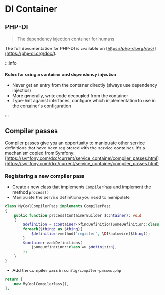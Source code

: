 # DI Container

## PHP-DI

> The dependency injection container for humans

The full documentation for PHP-DI is available on [https://php-di.org/doc/](https://php-di.org/doc/).

:::info

#### Rules for using a container and dependency injection

- Never get an entry from the container directly (always use dependency injection)
- More generally, write code decoupled from the container
- Type-hint against interfaces, configure which implementation to use in the container's configuration


:::

## Compiler passes

Compiler passes give you an opportunity to manipulate other service definitions that have been registered
with the service container. It's a mechanism copied from Symfony:
[https://symfony.com/doc/current/service_container/compiler_passes.html](https://symfony.com/doc/current/service_container/compiler_passes.html)

### Registering a new compiler pass

- Create a new class that implements `CompilerPass` and implement the method `process()`
- Manipulate the service definitions you need to manipulate
```php showLineNumbers title="MyCoolCompilerPass.php"
class MyCoolCompilerPass implements CompilerPass
{
    public function process(ContainerBuilder $container): void
    {
        $definition = $container->findDefinition(SomeDefinition::class);
        foreach($things as $thing){
            $definition->method('register', \DI\autowire($thing));
        }
        $container->addDefinitions(
            [SomeDefinition::class => $definition],
        );
    }
}
```
- Add the compiler pass in `config/compiler-passes.php`

```php showLineNumbers title="config/compiler-passes.php"
return [
    new MyCoolCompilerPass(),
];
```